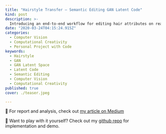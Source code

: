 ```yaml
---
title: "Hairstyle Transfer — Semantic Editing GAN Latent Code"
kind: post
description: >-
  Introducing an end-to-end workflow for editing hair attributes on real faces
date: "2020-03-24T04:15:24.915Z"
categories:
  - Computer Vision
  - Computational Creativity
  - Personal Project with Code
keywords:
  - Hairstyle
  - GAN
  - GAN Latent Space
  - Latent Code
  - Semantic Editing
  - Computer Vision
  - Computational Creativity
published: true
cover: ./teaser.jpeg

---
```


📖 For report and analysis, check out [my article on Medium](https://medium.com/swlh/hairstyle-transfer-semantic-editing-gan-latent-code-b3a6ccf91e82)

🌟 Want to play with it yourself? Check out my [github repo](https://github.com/Azmarie/Hairstyle-Transfer) for implementation and demo.

